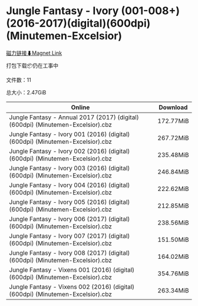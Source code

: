 # Jungle Fantasy - Ivory (001-008+)(2016-2017)(digital)(600dpi)(Minutemen-Excelsior)

[磁力链接⬇Magnet Link](magnet:?xt=urn:btih:b8674873d31071adc7c06d0776bb58db1a985711&dn=Jungle%20Fantasy%20-%20Ivory%20%28001-008%2B%29%282016-2017%29%28digital%29%28600dpi%29%28Minutemen-Excelsior%29)

打包下载📦仍在工事中

文件数：11

总大小：2.47GiB

Online | Download
--- | ---
Jungle Fantasy - Annual 2017 (2017) (digital) (600dpi) (Minutemen-Excelsior).cbz | 172.77MiB
Jungle Fantasy - Ivory 001 (2016) (digital) (600dpi) (Minutemen-Excelsior).cbz | 267.72MiB
Jungle Fantasy - Ivory 002 (2016) (digital) (600dpi) (Minutemen-Excelsior).cbz | 235.48MiB
Jungle Fantasy - Ivory 003 (2016) (digital) (600dpi) (Minutemen-Excelsior).cbz | 246.84MiB
Jungle Fantasy - Ivory 004 (2016) (digital) (600dpi) (Minutemen-Excelsior).cbz | 222.62MiB
Jungle Fantasy - Ivory 005 (2016) (digital) (600dpi) (Minutemen-Excelsior).cbz | 212.85MiB
Jungle Fantasy - Ivory 006 (2017) (digital) (600dpi) (Minutemen-Excelsior).cbz | 238.56MiB
Jungle Fantasy - Ivory 007 (2017) (digital) (600dpi) (Minutemen-Excelsior).cbz | 151.50MiB
Jungle Fantasy - Ivory 008 (2017) (digital) (600dpi) (Minutemen-Excelsior).cbz | 164.02MiB
Jungle Fantasy - Vixens 001 (2016) (digital) (600dpi) (Minutemen-Excelsior).cbz | 354.76MiB
Jungle Fantasy - Vixens 002 (2016) (digital) (600dpi) (Minutemen-Excelsior).cbz | 263.34MiB